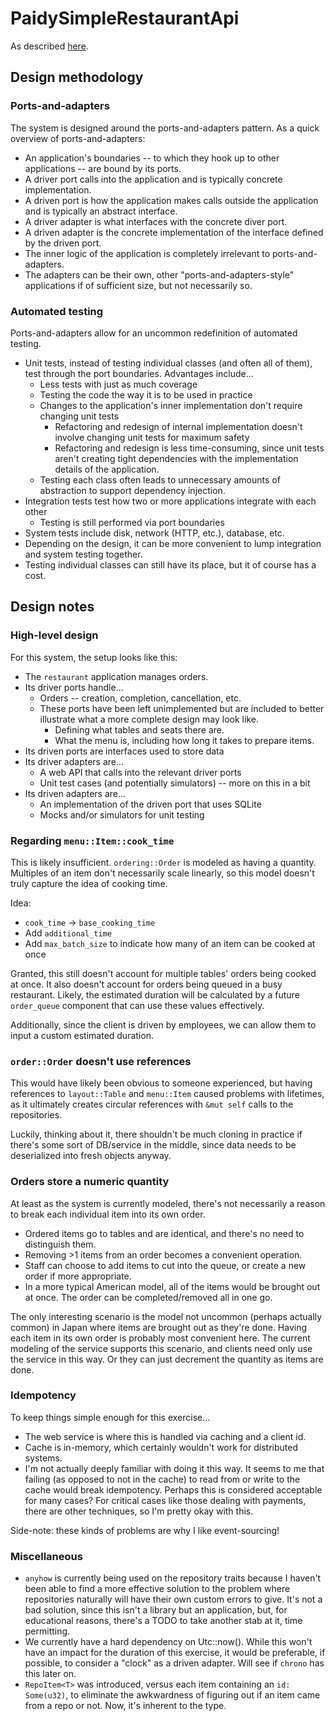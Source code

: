 # PaidySimpleRestaurantApi
As described [here](https://github.com/paidy/interview/blob/master/SimpleRestaurantApi.md).

## Design methodology
### Ports-and-adapters
The system is designed around the ports-and-adapters pattern.
As a quick overview of ports-and-adapters:
* An application's boundaries -- to which they hook up to other applications -- are bound by its ports.
* A driver port calls into the application and is typically concrete implementation.
* A driven port is how the application makes calls outside the application and is typically an abstract interface.
* A driver adapter is what interfaces with the concrete diver port.
* A driven adapter is the concrete implementation of the interface defined by the driven port.
* The inner logic of the application is completely irrelevant to ports-and-adapters.
* The adapters can be their own, other "ports-and-adapters-style" applications if of sufficient size,
  but not necessarily so.

### Automated testing
Ports-and-adapters allow for an uncommon redefinition of automated testing.
* Unit tests, instead of testing individual classes (and often all of them), test through the port boundaries. Advantages include...
  * Less tests with just as much coverage
  * Testing the code the way it is to be used in practice
  * Changes to the application's inner implementation don't require changing unit tests
    * Refactoring and redesign of internal implementation doesn't involve changing unit tests for maximum safety
    * Refactoring and redesign is less time-consuming,
      since unit tests aren't creating tight dependencies with the implementation details of the application.
  * Testing each class often leads to unnecessary amounts of abstraction to support dependency injection.
* Integration tests test how two or more applications integrate with each other
  * Testing is still performed via port boundaries
* System tests include disk, network (HTTP, etc.), database, etc.
* Depending on the design, it can be more convenient to lump integration and system testing together.
* Testing individual classes can still have its place, but it of course has a cost.

## Design notes
### High-level design
For this system, the setup looks like this:
* The `restaurant` application manages orders.
* Its driver ports handle...
  * Orders -- creation, completion, cancellation, etc.
  * These ports have been left unimplemented but are included to better illustrate
    what a more complete design may look like.
    * Defining what tables and seats there are.
    * What the menu is, including how long it takes to prepare items.
* Its driven ports are interfaces used to store data
* Its driver adapters are...
  * A web API that calls into the relevant driver ports
  * Unit test cases (and potentially simulators) -- more on this in a bit
* Its driven adapters are...
  * An implementation of the driven port that uses SQLite
  * Mocks and/or simulators for unit testing

### Regarding `menu::Item::cook_time`
This is likely insufficient. `ordering::Order` is modeled as having a quantity.
Multiples of an item don't necessarily scale linearly, so this model doesn't truly capture the idea of cooking time.

Idea:
* `cook_time` -> `base_cooking_time`
* Add `additional_time`
* Add `max_batch_size` to indicate how many of an item can be cooked at once

Granted, this still doesn't account for multiple tables' orders being cooked at once.
It also doesn't account for orders being queued in a busy restaurant.
Likely, the estimated duration will be calculated by a future `order_queue` component that can use these values effectively.

Additionally, since the client is driven by employees, we can allow them to input a custom estimated duration.

### `order::Order` doesn't use references
This would have likely been obvious to someone experienced, but having references to `layout::Table` and `menu::Item`
caused problems with lifetimes, as it ultimately creates circular references with `&mut self` calls to the repositories.

Luckily, thinking about it, there shouldn't be much cloning in practice if there's some sort of DB/service in the middle,
since data needs to be deserialized into fresh objects anyway.

### Orders store a numeric quantity
At least as the system is currently modeled, there's not necessarily a reason to break each individual item into its own order.
* Ordered items go to tables and are identical, and there's no need to distinguish them.
* Removing >1 items from an order becomes a convenient operation.
* Staff can choose to add items to cut into the queue, or create a new order if more appropriate.
* In a more typical American model, all of the items would be brought out at once.
  The order can be completed/removed all in one go.

The only interesting scenario is the model not uncommon (perhaps actually common) in Japan where items are brought out
as they're done. Having each item in its own order is probably most convenient here.
The current modeling of the service supports this scenario, and clients need only use the service in this way.
Or they can just decrement the quantity as items are done.

### Idempotency
To keep things simple enough for this exercise...
* The web service is where this is handled via caching and a client id. 
* Cache is in-memory, which certainly wouldn't work for distributed systems.
* I'm not actually deeply familiar with doing it this way.
  It seems to me that failing (as opposed to not in the cache) to read from or write to the cache would break idempotency.
  Perhaps this is considered acceptable for many cases? For critical cases like those dealing with payments,
  there are other techniques, so I'm pretty okay with this.

Side-note: these kinds of problems are why I like event-sourcing!

### Miscellaneous
* `anyhow` is currently being used on the repository traits because I haven't been able to find a more effective
  solution to the problem where repositories naturally will have their own custom errors to give.
  It's not a bad solution, since this isn't a library but an application, but, for educational reasons, there's a TODO
  to take another stab at it, time permitting.
* We currently have a hard dependency on Utc::now(). While this won't have an impact for the duration of this exercise,
  it would be preferable, if possible, to consider a "clock" as a driven adapter. Will see if `chrono` has this later on.
* `RepoItem<T>` was introduced, versus each item containing an `id: Some(u32)`,
  to eliminate the awkwardness of figuring out if an item came from a repo or not. Now, it's inherent to the type.